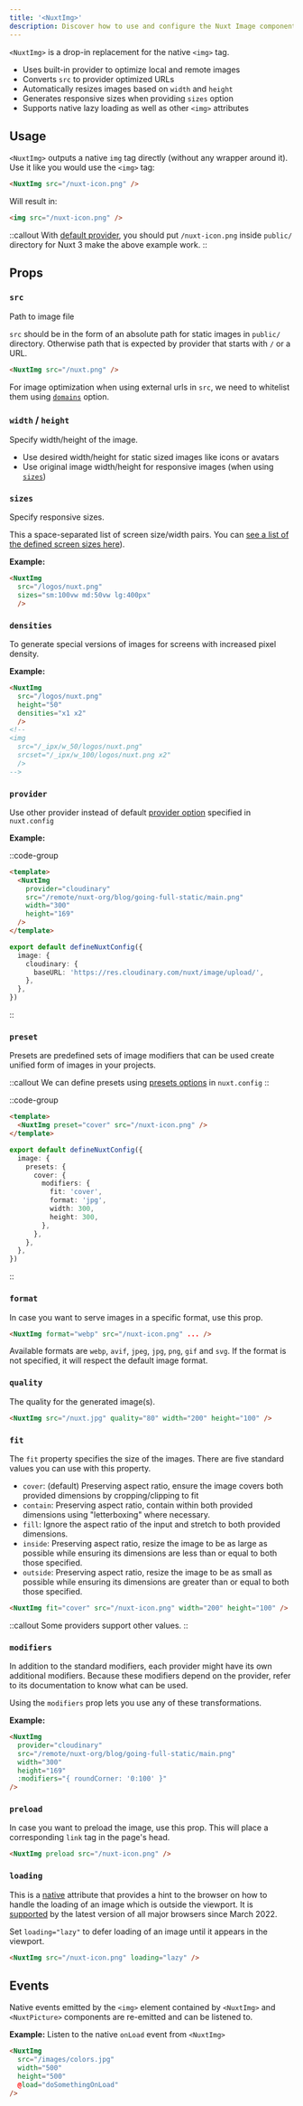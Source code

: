 ```yaml
---
title: '<NuxtImg>'
description: Discover how to use and configure the Nuxt Image component.
---
```


`<NuxtImg>` is a drop-in replacement for the native `<img>` tag.

- Uses built-in provider to optimize local and remote images
- Converts `src` to provider optimized URLs
- Automatically resizes images based on `width` and `height`
- Generates responsive sizes when providing `sizes` option
- Supports native lazy loading as well as other `<img>` attributes

## Usage

`<NuxtImg>` outputs a native `img` tag directly (without any wrapper around it). Use it like you would use the `<img>` tag:

```html
<NuxtImg src="/nuxt-icon.png" />
```

Will result in:

```html
<img src="/nuxt-icon.png" />
```

::callout
With [default provider](/get-started/providers), you should put `/nuxt-icon.png` inside `public/` directory for Nuxt 3 make the above example work.
::

## Props

### `src`

Path to image file

`src` should be in the form of an absolute path for static images in `public/` directory.
Otherwise path that is expected by provider that starts with `/` or a URL.

```html
<NuxtImg src="/nuxt.png" />
```

For image optimization when using external urls in `src`, we need to whitelist them using [`domains`](/get-started/configuration#domains) option.

### `width` / `height`

Specify width/height of the image.

- Use desired width/height for static sized images like icons or avatars
- Use original image width/height for responsive images (when using [`sizes`](#sizes))

### `sizes`

Specify responsive sizes.

This a space-separated list of screen size/width pairs. You can [see a list of the defined screen sizes here](/get-started/configuration#screens)).

**Example:**

```html
<NuxtImg
  src="/logos/nuxt.png"
  sizes="sm:100vw md:50vw lg:400px"
  />
```

### `densities`

To generate special versions of images for screens with increased pixel density.

**Example:**

```html
<NuxtImg
  src="/logos/nuxt.png"
  height="50"
  densities="x1 x2"
  />
<!--
<img
  src="/_ipx/w_50/logos/nuxt.png" 
  srcset="/_ipx/w_100/logos/nuxt.png x2"
  />
-->
```

### `provider`

Use other provider instead of default [provider option](/get-started/configuration#provider) specified in `nuxt.config`

**Example:**

::code-group

  ```html [index.vue]
  <template>
    <NuxtImg
      provider="cloudinary"
      src="/remote/nuxt-org/blog/going-full-static/main.png"
      width="300"
      height="169"
    />
  </template>
  ```


  ```ts [nuxt.config.ts]
  export default defineNuxtConfig({
    image: {
      cloudinary: {
        baseURL: 'https://res.cloudinary.com/nuxt/image/upload/',
      },
    },
  })
  ```

::

### `preset`

Presets are predefined sets of image modifiers that can be used create unified form of images in your projects.

::callout
We can define presets using [presets options](/get-started/configuration#presets) in `nuxt.config`
::

::code-group

  ```html [index.vue]
  <template>
    <NuxtImg preset="cover" src="/nuxt-icon.png" />
  </template>
  ```


  ```ts [nuxt.config.ts]
  export default defineNuxtConfig({
    image: {
      presets: {
        cover: {
          modifiers: {
            fit: 'cover',
            format: 'jpg',
            width: 300,
            height: 300,
          },
        },
      },
    },
  })
  ```

::

### `format`

In case you want to serve images in a specific format, use this prop.

```html
<NuxtImg format="webp" src="/nuxt-icon.png" ... />
```

Available formats are `webp`, `avif`, `jpeg`, `jpg`, `png`, `gif` and `svg`. If the format is not specified, it will respect the default image format.

### `quality`

The quality for the generated image(s).

```html
<NuxtImg src="/nuxt.jpg" quality="80" width="200" height="100" />
```

### `fit`

The `fit` property specifies the size of the images.
There are five standard values you can use with this property.

- `cover`: (default) Preserving aspect ratio, ensure the image covers both provided dimensions by cropping/clipping to fit
- `contain`: Preserving aspect ratio, contain within both provided dimensions using "letterboxing" where necessary.
- `fill`: Ignore the aspect ratio of the input and stretch to both provided dimensions.
- `inside`: Preserving aspect ratio, resize the image to be as large as possible while ensuring its dimensions are less than or equal to both those specified.
- `outside`: Preserving aspect ratio, resize the image to be as small as possible while ensuring its dimensions are greater than or equal to both those specified.

```html
<NuxtImg fit="cover" src="/nuxt-icon.png" width="200" height="100" />
```

::callout
Some providers support other values.
::

### `modifiers`

In addition to the standard modifiers, each provider might have its own additional modifiers. Because these modifiers depend on the provider, refer to its documentation to know what can be used.

Using the `modifiers` prop lets you use any of these transformations.

**Example:**

```html
<NuxtImg
  provider="cloudinary"
  src="/remote/nuxt-org/blog/going-full-static/main.png"
  width="300"
  height="169"
  :modifiers="{ roundCorner: '0:100' }"
/>
```

### `preload`

In case you want to preload the image, use this prop. This will place a corresponding `link` tag in the page's head.

```html
<NuxtImg preload src="/nuxt-icon.png" />
```

### `loading`

This is a [native](https://developer.mozilla.org/en-US/docs/Web/API/HTMLImageElement/loading) attribute that provides a hint
to the browser on how to handle the loading of an image which is outside the viewport.
It is [supported](https://caniuse.com/loading-lazy-attr) by the latest version of all major browsers since March 2022.

Set `loading="lazy"` to defer loading of an image until it appears in the viewport.

```html
<NuxtImg src="/nuxt-icon.png" loading="lazy" />
```


## Events

Native events emitted by the `<img>` element contained by `<NuxtImg>` and `<NuxtPicture>` components are re-emitted and can be listened to.

**Example:** Listen to the native `onLoad` event from `<NuxtImg>`

```html
<NuxtImg
  src="/images/colors.jpg"
  width="500"
  height="500"
  @load="doSomethingOnLoad"
/>
```
